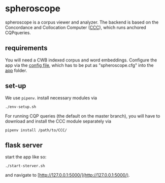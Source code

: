 # spheroscope #
spheroscope is a corpus viewer and analyzer. The backend is based on
the Concordance and Collocation Computer
([CCC](https://gitlab.cs.fau.de/pheinrich/ccc)), which runs anchored
CQPqueries.

## requirements ##
You will need a CWB indexed corpus and word embeddings. Configure the
app via the [config file](app/spheroscope_example.cfg), which has to
be put as "spheroscope.cfg" into the [app](app/) folder.

## set-up ##
We use `pipenv`. install necessary modules via
```
./env-setup.sh
```

For running CQP queries (the default on the master branch), you will
have to download and install the CCC module separately via

```
pipenv install /path/to/CCC/
```

## flask server ##
start the app like so:

```
./start-sterver.sh
```

and navigate to [http://127.0.0.1:5000/](http://127.0.0.1:5000/).
```
